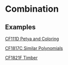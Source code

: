 # Combination

## Examples

[CF111D Petya and Coloring](https://codeforces.com/contest/111/submission/279764558)

[CF1817C Similar Polynomials](https://codeforces.com/contest/1817/submission/279766140)

[CF1821F Timber](https://codeforces.com/contest/1821/submission/279767505)